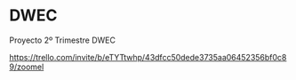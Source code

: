 # DWEC
Proyecto 2º Trimestre DWEC

https://trello.com/invite/b/eTYTtwhp/43dfcc50dede3735aa06452356bf0c89/zoomel
